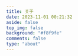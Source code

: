 ```yaml
---
title: 关于
date: 2023-11-01 00:21:32
aside: false
top_img: false
background: "#f8f9fe"
comments: false
type: "about"
---
```

